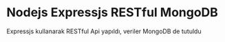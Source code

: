 # Nodejs Expressjs RESTful MongoDB

Expressjs kullanarak RESTful Api yapıldı, veriler MongoDB de tutuldu
